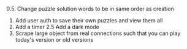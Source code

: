 0.5. Change puzzle solution words to be in same order as creation
1. Add user auth to save their own puzzles and view them all
2. Add a timer
2.5 Add a dark mode
3. Scrape large object from real connections such that you can play today's version or old versions
